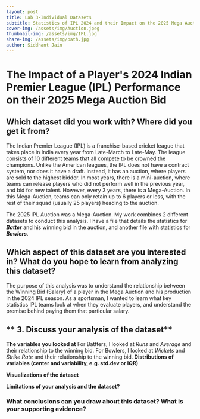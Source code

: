 ```yaml
---
layout: post
title: Lab 3-Individual Datasets
subtitle: Statistics of IPL 2024 and their Impact on the 2025 Mega Auction
cover-img: /assets/img/Auction.jpeg
thumbnail-img: /assets/img/IPL.jpg
share-img: /assets/img/path.jpg 
author: Siddhant Jain
---
```

# **The Impact of a Player's 2024 Indian Premier League (IPL) Performance on their 2025 Mega Auction Bid**

## **Which dataset did you work with? Where did you get it from?**
The Indian Premier League (IPL) is a franchise-based cricket league that takes place in India every year from Late-March to Late-May. The league consists of 10 different teams that all compete to be crowned the champions. Unlike the American leagues, the IPL does not have a contract system, nor does it have a draft. Instead, it has an auction, where players are sold to the highest bidder. In most years, there is a mini-auction, where teams can release players who did not perform well in the previous year, and bid for new talent. However, every 3 years, there is a Mega-Auction. In this Mega-Auction, teams can only retain up to 6 players or less, with the rest of their squad (usually 25 players) heading to the auction. 

The 2025 IPL Auction was a Mega-Auction. My work combines 2 different datasets to conduct this analysis. I have a file that details the statistics for ***Batter*** and his winning bid in the auction, and another file with statistics for ***Bowlers***.

## **Which aspect of this dataset are you interested in? What do you hope to learn from analyzing this dataset?**

The purpose of this analysis was to understand the relationship between the Winning Bid (Salary) of a player in the Mega Auction and his production in the 2024 IPL season. As a sportsman, I wanted to learn what key statistics IPL teams look at when they evaluate players, and understand the premise behind paying them that particular salary. 


## ** 3. Discuss your analysis of the dataset**
**The variables you looked at**
For Battters, I looked at *Runs* and *Average* and their relationship to the winning bid.
For Bowlers, I looked at *Wickets* and *Strike Rate* and their relationship to the winning bid.
**Distributions of variables (center and variability, e.g. std.dev or IQR)**

**Visualizations of the dataset**

**Limitations of your analysis and the dataset?**


### **What conclusions can you draw about this dataset? What is your supporting evidence?**
